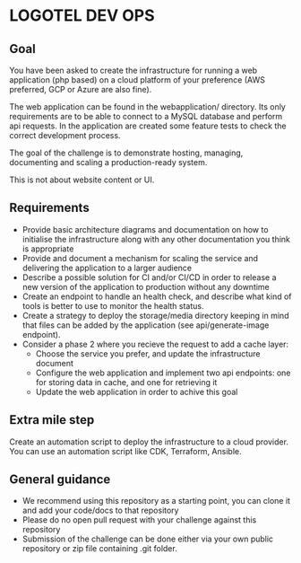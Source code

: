 # LOGOTEL DEV OPS

## Goal

You have been asked to create the infrastructure for running a web application (php based) on a cloud platform of your preference (AWS preferred, GCP or Azure are also fine).

The web application can be found in the webapplication/ directory. Its only requirements are to be able to connect to a MySQL database and perform api requests.
In the application are created some feature tests to check the correct development process.

The goal of the challenge is to demonstrate hosting, managing, documenting and scaling a production-ready system.

This is not about website content or UI.

## Requirements

- Provide basic architecture diagrams and documentation on how to initialise the infrastructure along with any other documentation you think is appropriate
- Provide and document a mechanism for scaling the service and delivering the application to a larger audience
- Describe a possible solution for CI and/or CI/CD in order to release a new version of the application to production without any downtime
- Create an endpoint to handle an health check, and describe what kind of tools is better to use to monitor the health status.
- Create a strategy to deploy the storage/media directory keeping in mind that files can be added by the application (see api/generate-image endpoint).
- Consider a phase 2 where you recieve the request to add a cache layer:
    - Choose the service you prefer, and update the infrastructure document
    - Configure the web application and implement two api endpoints: one for storing data in cache, and one for retrieving it
    - Update the web application in order to achive this goal

## Extra mile step

Create an automation script to deploy the infrastructure to a cloud provider. You can use an automation script like CDK, Terraform, Ansible.


## General guidance

- We recommend using this repository as a starting point, you can clone it and add your code/docs to that repository
- Please do no open pull request with your challenge against this repository
- Submission of the challenge can be done either via your own public repository or zip file containing .git folder.